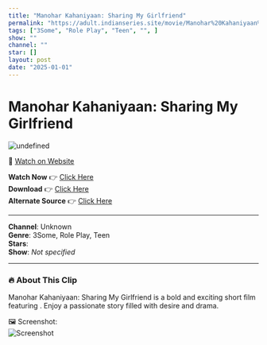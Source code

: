 ```yaml
---
title: "Manohar Kahaniyaan: Sharing My Girlfriend"
permalink: "https://adult.indianseries.site/movie/Manohar%20Kahaniyaan%3A%20Sharing%20My%20Girlfriend"
tags: ["3Some", "Role Play", "Teen", "", ]
show: ""
channel: ""
star: []
layout: post
date: "2025-01-01"
---
```


# Manohar Kahaniyaan: Sharing My Girlfriend

![undefined](https://desisins.com/wp-content/uploads/2024/08/Sharing-My-GF-Manohar-Kahaniyaan-DesiSins.com_.jpg)

🔗 [Watch on Website](https://adult.indianseries.site/movie/Manohar%20Kahaniyaan%3A%20Sharing%20My%20Girlfriend)

**Watch Now** 👉 [Click Here](https://adult.indianseries.site/movie/Manohar%20Kahaniyaan%3A%20Sharing%20My%20Girlfriend)  
**Download** 👉 [Click Here](https://adult.indianseries.site/movie/Manohar%20Kahaniyaan%3A%20Sharing%20My%20Girlfriend)  
**Alternate Source** 👉 [Click Here](https://adult.indianseries.site/movie/Manohar%20Kahaniyaan%3A%20Sharing%20My%20Girlfriend)

---

**Channel**: Unknown  
**Genre**: 3Some, Role Play, Teen  
**Stars**:   
**Show**: *Not specified*

---

### 🔥 About This Clip

Manohar Kahaniyaan: Sharing My Girlfriend is a bold and exciting short film featuring . Enjoy a passionate story filled with desire and drama.
 
🖼️ Screenshot:  
![Screenshot](https://desisins.com/wp-content/uploads/2024/08/Sharing-My-GF-Manohar-Kahaniyaan-DesiSins.com_.jpg)
